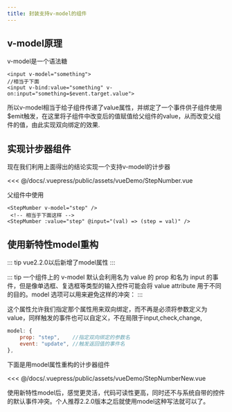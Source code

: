 ```yaml
---
title: 封装支持v-model的组件
---
```


## v-model原理

v-model是一个语法糖

```vue
<input v-model="something">
//相当于下面
<input v-bind:value="something" v-on:input="something=$event.target.value">
```
所以v-model相当于给子组件传递了value属性，并绑定了一个事件供子组件使用$emit触发，在这里将子组件中改变后的值赋值给父组件的value，从而改变父组件的值，由此实现双向绑定的效果.

## 实现计步器组件
现在我们利用上面得出的结论实现一个支持v-model的计步器

<<< @/docs/.vuepress/public/assets/vueDemo/StepNumber.vue

父组件中使用
```vue
<StepMumber v-model="step" />
 <!-- 相当于下面这样 -->
<StepMumber :value="step" @input="(val) => (step = val)" />
```

## 使用新特性model重构

::: tip
vue2.2.0以后新增了model属性
:::

::: tip
一个组件上的 v-model 默认会利用名为 value 的 prop 和名为 input 的事件，但是像单选框、复选框等类型的输入控件可能会将 value attribute 用于不同的目的。model 选项可以用来避免这样的冲突：
:::


这个属性允许我们指定那个属性用来双向绑定，而不再是必须将参数定义为value，同样触发的事件也可以自定义，不在局限于input,check,change,

```javascript
model: {
    prop: "step",    //指定双向绑定的参数名
    event: "update", //触发返回值的事件名
},
```
下面是用model属性重构的计步器组件

<<< @/docs/.vuepress/public/assets/vueDemo/StepNumberNew.vue

使用新特性model后，感觉更灵活，代码可读性更高，同时还不与系统自带的控件的默认事件冲突。个人推荐2.2.0版本之后就使用model这种写法就可以了。